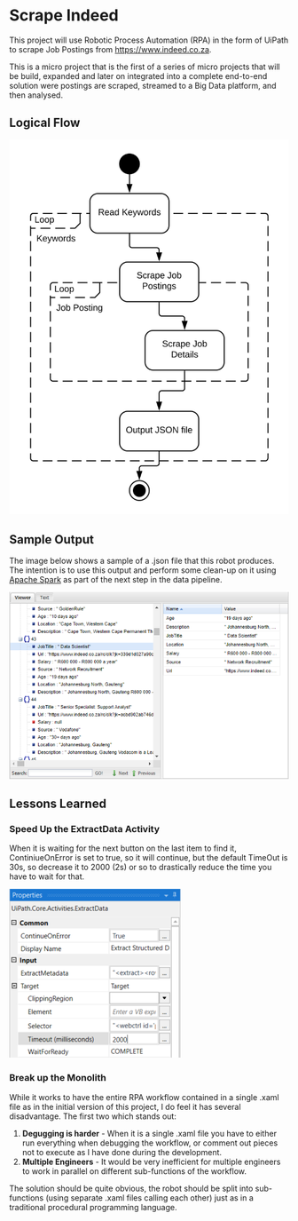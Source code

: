 # Scrape Indeed
This project will use Robotic Process Automation (RPA) in the form of UiPath to scrape Job Postings from https://www.indeed.co.za.

This is a micro project that is the first of a series of micro projects that will be build, expanded and later on integrated into a complete end-to-end solution were postings are scraped, streamed to a Big Data platform, and then analysed.

## Logical Flow

![Logical Flow Diagram](images/logical-flow.svg)

## Sample Output

The image below shows a sample of a .json file that this robot produces. The intention is to use this output and perform some clean-up on it using [Apache Spark](https://spark.apache.org/) as part of the next step in the data pipeline.

![JSON Sample Output](images/json-sample.png)

## Lessons Learned

### Speed Up the ExtractData Activity
When it is waiting for the next button on the last item to find it, ContiniueOnError is set to true, so it will continue, but the default TimeOut is 30s, so decrease it to 2000 (2s) or so to drastically reduce the time you have to wait for that.

![ContinueOnError TimeOut](images/continue-timeout.png)

### Break up the Monolith
While it works to have the entire RPA workflow contained in a single .xaml file as in the initial version of this project, I do feel it has several disadvantage. The first two which stands out:
1. __Degugging is harder__ - When it is a single .xaml file you have to either run everything when debugging the workflow, or comment out pieces not to execute as I have done during the development.
2. __Multiple Engineers__ - It would be very inefficient for multiple engineers to work in parallel on different sub-functions of the workflow.

The solution should be quite obvious, the robot should be split into sub-functions (using separate .xaml files calling each other) just as in a traditional procedural programming language.

